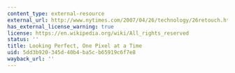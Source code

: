 ```yaml
---
content_type: external-resource
external_url: http://www.nytimes.com/2007/04/26/technology/26retouch.html
has_external_license_warning: true
license: https://en.wikipedia.org/wiki/All_rights_reserved
status: ''
title: Looking Perfect, One Pixel at a Time
uid: 5dd3b920-345d-40b4-ba5c-b65919c6f7e8
wayback_url: ''
---
```

